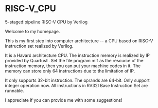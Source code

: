 # RISC-V_CPU
 5-staged pipeline RISC-V CPU by Verilog
 
Welcome to my homepage.

This is my first step into computer architecture -- a CPU based on RISC-V instruction set realized by Verilog.

It is a Havard architecture CPU. The instruction memory is realized by IP provided by QuartusII.
Set the file program.mif as the resource of the instruction memory, then you can put your machine codes in it.
The memory can store only 64 instructions due to the limitation of IP.

It only supports 32-bit instruction. 
The oprands are 64-bit. 
Only support integer operation now.
All instructions in RV32I Base Instruction Set are runnable.

I appreciate if you can provide me with some suggestions!
